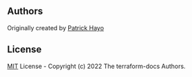 ## Authors

Originally created by [Patrick Hayo](http://github.com/patrickhayo)

## License

[MIT](LICENSE) License - Copyright (c) 2022 The terraform-docs Authors.
